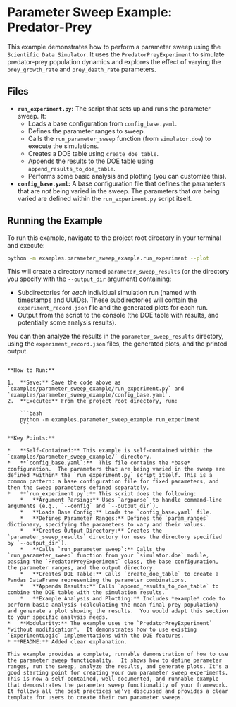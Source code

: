 # Parameter Sweep Example: Predator-Prey

This example demonstrates how to perform a parameter sweep using the `Scientific Data Simulator`.  It uses the `PredatorPreyExperiment` to simulate predator-prey population dynamics and explores the effect of varying the `prey_growth_rate` and `prey_death_rate` parameters.

## Files

*   **`run_experiment.py`:**  The script that sets up and runs the parameter sweep.  It:
    *   Loads a base configuration from `config_base.yaml`.
    *   Defines the parameter ranges to sweep.
    *   Calls the `run_parameter_sweep` function (from `simulator.doe`) to execute the simulations.
    *   Creates a DOE table using `create_doe_table`.
    *   Appends the results to the DOE table using `append_results_to_doe_table`.
    *   Performs some basic analysis and plotting (you can customize this).
*   **`config_base.yaml`:**  A base configuration file that defines the parameters that are *not* being varied in the sweep.  The parameters that *are* being varied are defined within the `run_experiment.py` script itself.

## Running the Example

To run this example, navigate to the project root directory in your terminal and execute:

```bash
python -m examples.parameter_sweep_example.run_experiment --plot
```

This will create a directory named `parameter_sweep_results` (or the directory you specify with the `--output_dir` argument) containing:

*   Subdirectories for *each* individual simulation run (named with timestamps and UUIDs).  These subdirectories will contain the `experiment_record.json` file and the generated plots for each run.
*   Output from the script to the console (the DOE table with results, and potentially some analysis results).

You can then analyze the results in the `parameter_sweep_results` directory, using the `experiment_record.json` files, the generated plots, and the printed output.
```

**How to Run:**

1.  **Save:** Save the code above as `examples/parameter_sweep_example/run_experiment.py` and `examples/parameter_sweep_example/config_base.yaml`.
2.  **Execute:** From the project root directory, run:

    ```bash
    python -m examples.parameter_sweep_example.run_experiment
    ```

**Key Points:**

*   **Self-Contained:** This example is self-contained within the `examples/parameter_sweep_example/` directory.
*   **`config_base.yaml`:**  This file contains the *base* configuration.  The parameters that are being varied in the sweep are defined *within* the `run_experiment.py` script itself. This is a common pattern: a base configuration file for fixed parameters, and then the sweep parameters defined separately.
*   **`run_experiment.py`:** This script does the following:
    *   **Argument Parsing:** Uses `argparse` to handle command-line arguments (e.g., `--config` and `--output_dir`).
    *   **Loads Base Config:** Loads the `config_base.yaml` file.
    *   **Defines Parameter Ranges:** Defines the `param_ranges` dictionary, specifying the parameters to vary and their values.
    *   **Creates Output Directory:** Creates the `parameter_sweep_results` directory (or uses the directory specified by `--output_dir`).
    *   **Calls `run_parameter_sweep`:** Calls the `run_parameter_sweep` function from your `simulator.doe` module, passing the `PredatorPreyExperiment` class, the base configuration, the parameter ranges, and the output directory.
    *   **Creates DOE Table:** Calls `create_doe_table` to create a Pandas DataFrame representing the parameter combinations.
    *   **Appends Results:** Calls `append_results_to_doe_table` to combine the DOE table with the simulation results.
    *   **Example Analysis and Plotting:** Includes *example* code to perform basic analysis (calculating the mean final prey population) and generate a plot showing the results.  You would adapt this section to your specific analysis needs.
*   **Modularity:** The example uses the `PredatorPreyExperiment` *without modification*.  It demonstrates how to use existing `ExperimentLogic` implementations with the DOE features.
* **README:** Added clear explanation.

This example provides a complete, runnable demonstration of how to use the parameter sweep functionality.  It shows how to define parameter ranges, run the sweep, analyze the results, and generate plots. It's a good starting point for creating your own parameter sweep experiments. This is now a self-contained, well-documented, and runnable example that demonstrates the parameter sweep functionality of your framework.  It follows all the best practices we've discussed and provides a clear template for users to create their own parameter sweeps.
